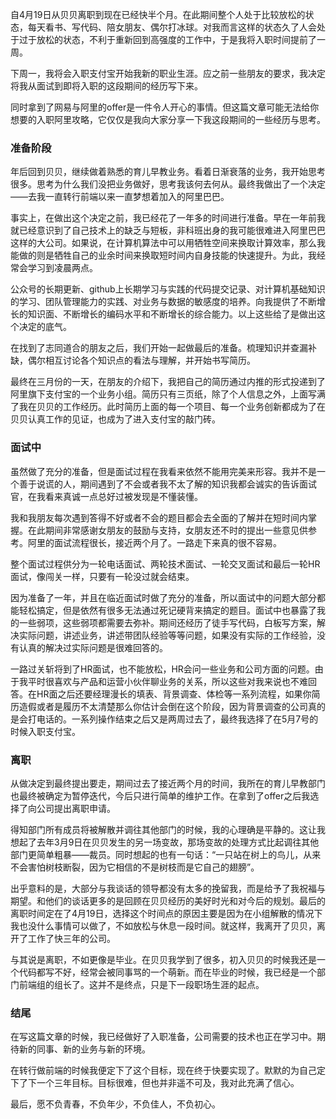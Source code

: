 自4月19日从贝贝离职到现在已经快半个月。在此期间整个人处于比较放松的状态，每天看书、写代码、陪女朋友、偶尔打冰球。对我而言这样的状态久了人会处于过于放松的状态，不利于重新回到高强度的工作中，于是我将入职时间提前了一周。

下周一，我将会入职支付宝开始我新的职业生涯。应之前一些朋友的要求，我决定将我从面试到即将入职的这段期间的经历写下来。

同时拿到了网易与阿里的offer是一件令人开心的事情。但这篇文章可能无法给你想要的入职阿里攻略，它仅仅是我向大家分享一下我这段期间的一些经历与思考。

### 准备阶段
年后回到贝贝，继续做着熟悉的育儿早教业务。看着日渐衰落的业务，我开始思考很多。思考为什么我们没把业务做好，思考我该何去何从。最终我做出了一个决定——去我一直转行前端以来一直梦想着加入的阿里巴巴。

事实上，在做出这个决定之前，我已经花了一年多的时间进行准备。早在一年前我就已经意识到了自己技术上的缺乏与短板，非科班出身的我可能很难进入阿里巴巴这样的大公司。如果说，在计算机算法中可以用牺牲空间来换取计算效率，那么我能做的则是牺牲自己的业余时间来换取短时间内自身技能的快速提升。为此，我经常会学习到凌晨两点。

公众号的长期更新、github上长期学习与实践的代码提交记录、对计算机基础知识的学习、团队管理能力的实践、对业务与数据的敏感度的培养。向我提供了不断增长的知识面、不断增长的编码水平和不断增长的综合能力。以上这些给了是做出这个决定的底气。

在找到了志同道合的朋友之后，我们开始一起做最后的准备。梳理知识并查漏补缺，偶尔相互讨论各个知识点的看法与理解，并开始书写简历。

最终在三月份的一天，在朋友的介绍下，我把自己的简历通过内推的形式投递到了阿里旗下支付宝的一个业务小组。简历只有三页纸，除了个人信息之外，上面写满了我在贝贝的工作经历。此时简历上面的每一个项目、每一个业务创新都成为了在贝贝认真工作的见证，也成为了进入支付宝的敲门砖。

### 面试中
虽然做了充分的准备，但是面试过程在我看来依然不能用完美来形容。我并不是一个善于说谎的人，期间遇到了不会或者我不太了解的知识我都会诚实的告诉面试官，在我看来真诚一点总好过被发现是不懂装懂。

我和我朋友每次遇到答得不好或者不会的题目都会去全面的了解并在短时间内掌握。在此期间非常感谢女朋友的鼓励与支持，女朋友还不时的提出一些意见供参考。阿里的面试流程很长，接近两个月了。一路走下来真的很不容易。

整个面试过程供分为一轮电话面试、两轮技术面试、一轮交叉面试和最后一轮HR面试，像闯关一样，只要有一轮没过就会结束。

因为准备了一年，并且在临近面试时做了充分的准备，所以面试中的问题大部分都能轻松搞定，但是依然有很多无法通过死记硬背来搞定的题目。面试中也暴露了我的一些弱项，这些弱项都需要去弥补。期间还经历了徒手写代码，白板写方案，解决实际问题，讲述业务，讲述带团队经验等等问题，如果没有实际的工作经验，没有认真的解决过实际问题是很难回答的。

一路过关斩将到了HR面试，也不能放松，HR会问一些业务和公司方面的问题。由于我平时很喜欢与产品和运营小伙伴聊业务的关系，所以这些对我来说也不难回答。在HR面之后还要经理漫长的填表、背景调查、体检等一系列流程，如果你简历造假或者是履历不太清楚那么你估计会倒在这个阶段，因为背景调查的公司真的是会打电话的。一系列操作结束之后又是两周过去了，最终我选择了在5月7号的时候入职支付宝。

### 离职
从做决定到最终提出要走，期间过去了接近两个月的时间，我所在的育儿早教部门也最终被确定为暂停迭代，今后只进行简单的维护工作。在拿到了offer之后我选择了向公司提出离职申请。

得知部门所有成员将被解散并调往其他部门的时候，我的心理确是平静的。这让我想起了去年3月9日在贝贝发生的另一场变故，那场变故的处理方式比起调往其他部门更简单粗暴——裁员。同时想起的也有一句话：“一只站在树上的鸟儿，从来不会害怕树枝断裂，因为它相信的不是树枝而是它自己的翅膀”。

出乎意料的是，大部分与我谈话的领导都没有太多的挽留我，而是给予了我祝福与期望。和他们的谈话更多的是回顾在贝贝经历的美好时光和对今后的规划。最后的离职时间定在了4月19日，选择这个时间点的原因主要是因为在小组解散的情况下我也没什么事情可以做了，不如放松与休息一段时间。就这样，我离开了贝贝，离开了工作了快三年的公司。

与其说是离职，不如更像是毕业。在贝贝我学到了很多，初入贝贝的时候我还是一个代码都写不好，经常会被同事骂的一个萌新。而在毕业的时候，我已经是一个部门前端组的组长了。这并不是终点，只是下一段职场生涯的起点。

### 结尾
在写这篇文章的时候，我已经做好了入职准备，公司需要的技术也正在学习中。期待新的同事、新的业务与新的环境。

在转行做前端的时候我便定下了这个目标，现在终于快要实现了。默默的为自己定下了下一个三年目标。目标很难，但也并非遥不可及，我对此充满了信心。

最后，愿不负青春，不负年少，不负佳人，不负初心。
